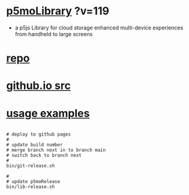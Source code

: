 # [p5moLibrary](https://github.com/molab-itp/p5moLibrary) ?v=119

- a p5js Library for cloud storage enhanced multi-device experiences from handheld to large screens

# [repo](https://github.com/molab-itp/p5moLibrary)

# [github.io src](https://molab-itp.github.io/p5moLibrary/src?v=119)

# [usage examples](https://github.com/molab-itp/p5moExamples)

```

# deploy to github pages
#
# update build number
# merge branch next in to branch main
# switch back to branch next
#
bin/git-release.sh

#
# update p5moRelease
bin/lib-release.sh


```
